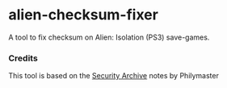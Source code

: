 # alien-checksum-fixer

A tool to fix checksum on Alien: Isolation (PS3) save-games.

### Credits

This tool is based on the [Security Archive](https://community.wemod.com/t/philymasters-security-archive/3923) notes by Philymaster
